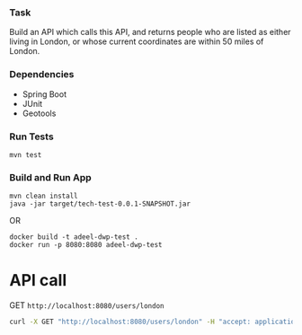 ### Task
Build an API which calls this API, and returns people who are listed as either living in London, or whose current coordinates are within 50 miles of London.
### Dependencies
- Spring Boot
- JUnit
- Geotools

### Run Tests
```
mvn test
```
### Build and Run App
```
mvn clean install
java -jar target/tech-test-0.0.1-SNAPSHOT.jar
```
OR
```
docker build -t adeel-dwp-test .  
docker run -p 8080:8080 adeel-dwp-test
```


# API call

GET ```http://localhost:8080/users/london```
```bash
curl -X GET "http://localhost:8080/users/london" -H "accept: application/json"
```
